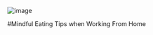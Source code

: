 ![image](https://tracyjanenutrition.com/wp-content/uploads/2020/04/1-1.png)


#Mindful Eating Tips when Working From Home


<!-- wp:image {"id":2240,"sizeSlug":"large"} -->
<figure class="wp-block-image size-large"><img src="https://tracyjanenutrition.com/wp-content/uploads/2020/04/2-1-1024x1024.png" alt="" class="wp-image-2240"/></figure>
<!-- /wp:image -->

<!-- wp:image {"id":2241,"sizeSlug":"large"} -->
<figure class="wp-block-image size-large"><img src="https://tracyjanenutrition.com/wp-content/uploads/2020/04/3-1-1024x1024.png" alt="" class="wp-image-2241"/></figure>
<!-- /wp:image -->

<!-- wp:image {"id":2242,"sizeSlug":"large"} -->
<figure class="wp-block-image size-large"><img src="https://tracyjanenutrition.com/wp-content/uploads/2020/04/4-1-1024x1024.png" alt="" class="wp-image-2242"/></figure>
<!-- /wp:image -->